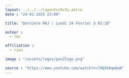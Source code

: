 ```yaml
---
layout: ../../../layouts/Actu.astro
date : "24-02-2025 23:00"

title: "Dernière MAJ : Lundi 24 Février à 03:10"

auteur :
  - lmc

affiliation :
  - rien

image : "/assets/logos/pas2logo.png"

source : "https://www.youtube.com/watch?v=lRQXSAqw6e0"
---
```


